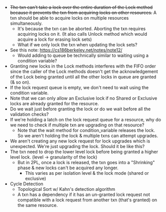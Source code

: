 - ~~The txn can't take a lock over the entire duration of the Lock method because it prevents the txn from acquiring locks on other resources.~~ A txn should be able to acquire locks on multiple resources simultaneously.
	- It's because the txn can be aborted. Aborting the txn requires acquiring locks on it. (It also calls Unlock method which would acquire a lock for erasing lock sets)
	- What if we only lock the txn when updating the lock sets?
- See this note: https://cs186berkeley.net/notes/note12/
	- Would adding to queue be technically similar to waiting using a condition variable?
- Granting new locks in the Lock methods interferes with the FIFO order since the caller of the Lock methods doesn't get the acknowledgement of the Lock being granted until all the other locks in queue are granted (& so on).
- If the lock request queue is empty, we don't need to wait using the condition variable.
- Note that we can only allow an Exclusive lock if no Shared or Exclusive locks are already granted for the resource.
- Do we wait just before granting the lock or do we wait before all the validation checks?
- If we're holding a latch on the lock request queue for a resource, why do we need to check if multiple txn are upgrading on that resource?
	- Note that the wait method for condition_variable releases the lock. So we aren't holding the lock & multiple txns can attempt upgrades.
- We aren't creating any new lock request for lock upgrades which is unexpected. We're just upgrading the lock. Should it be like this?
- The txn need to drop the lower level lock before being granted a higher level lock. (level -> granularity of the lock)
	- But in 2PL, once a lock is released, the txn goes into a "Shrinking" phase & new locks can't be acquired any longer.
		- This varies as per isolation level & the lock mode (shared or exclusive)
- Cycle Detection
	- Topological Sort w/ Kahn's detection algorithm
	- A txn has a dependency if it has an un-granted lock request not compatible with a lock request from another txn (that's granted) on the same resource.